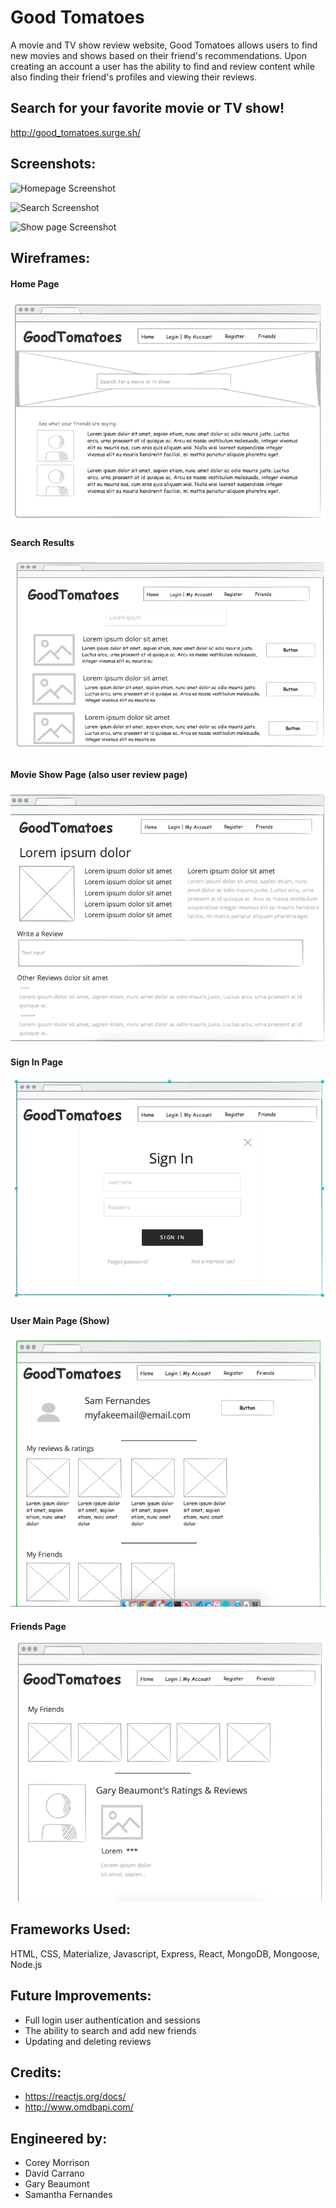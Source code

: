 # Good Tomatoes 

A movie and TV show review website, Good Tomatoes allows users to find new movies and shows based on their friend's recommendations. Upon creating an account a user has the ability to find and review content while also finding their friend's profiles and viewing their reviews. 

## Search for your favorite movie or TV show!

http://good_tomatoes.surge.sh/

## Screenshots:

![Homepage Screenshot](https://github.com/gbeaumont5/front_end_good_tomatoes/blob/master/public/images/app%20screenshots/GoodTomato_Homepage.png?raw=true)

![Search Screenshot](https://github.com/gbeaumont5/front_end_good_tomatoes/blob/master/public/images/app%20screenshots/GoodTomato_Search.png?raw=true)

![Show page Screenshot](https://github.com/gbeaumont5/front_end_good_tomatoes/blob/master/public/images/app%20screenshots/GoodTomato_showpage.png?raw=true)

## Wireframes: 

#### Home Page
![wireframing Main Page](https://github.com/samdfernandes/goodtomatoes-backend/blob/master/images/Screen%20Shot%202019-08-21%20at%2012.39.13%20PM.png)

#### Search Results
![wireframing Search Results](https://github.com/samdfernandes/goodtomatoes-backend/blob/master/images/Screen%20Shot%202019-08-21%20at%202.01.50%20PM.png)

#### Movie Show Page (also user review page)
![Wireframing Movie Details](https://github.com/samdfernandes/goodtomatoes-backend/blob/master/images/Screen%20Shot%202019-08-21%20at%202.36.08%20PM.png)

#### Sign In Page 
![wireframing Sign In Page](https://github.com/samdfernandes/goodtomatoes-backend/blob/master/images/Screen%20Shot%202019-08-21%20at%201.58.02%20PM.png)

#### User Main Page (Show)
![wireframing User Account Page](https://github.com/samdfernandes/goodtomatoes-backend/blob/master/images/Screen%20Shot%202019-08-21%20at%201.58.31%20PM.png)

#### Friends Page 
![wireframing Friends Activity Page](https://github.com/samdfernandes/goodtomatoes-backend/blob/master/images/Screen%20Shot%202019-08-21%20at%202.01.21%20PM.png)


## Frameworks Used:

HTML, CSS, Materialize, Javascript, Express, React, MongoDB, Mongoose, Node.js 

## Future Improvements:

* Full login user authentication and sessions
* The ability to search and add new friends
* Updating and deleting reviews


## Credits:

* https://reactjs.org/docs/
* http://www.omdbapi.com/


## Engineered by:

* Corey Morrison
* David Carrano
* Gary Beaumont
* Samantha Fernandes